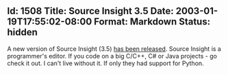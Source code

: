 Id: 1508
Title: Source Insight 3.5
Date: 2003-01-19T17:55:02-08:00
Format: Markdown
Status: hidden
--------------
A new version of Source Insight (3.5) [has been
released](http://www.sourceinsight.com). Source Insight is a
programmer's editor. If you code on a big C/C++, C\# or Java projects -
go check it out. I can't live without it. If only they had support for
Python.
